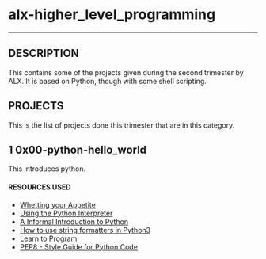 # alx-higher_level_programming
---
## DESCRIPTION
This contains some of the projects given during the second trimester by ALX. It is based on Python, though with some shell scripting.
## PROJECTS
This is the list of projects done this trimester that are in this category.
## **1** 0x00-python-hello_world
This introduces python.
#### RESOURCES USED
- [Whetting your Appetite](https://docs.python.org/3/tutorial/appetite.html)
- [Using the Python Interpreter](https://docs.python.org/3/tutorial/interpreter.html)
- [A Informal Introduction to Python](https://docs.python.org/3/tutorial/introduction.html)
- [How to use string formatters in Python3](https://www.digitalocean.com/community/tutorials/how-to-use-string-formatters-in-python-3)
- [Learn to Program](https://www.youtube.com/watch?v=nwjAHQERL08&list=PLGLfVvz_LVvTn3cK5e6LjhgGiSeVlIRwt)
- [PEP8 - Style Guide for Python Code](https://www.python.org/dev/peps/pep-0008/)

